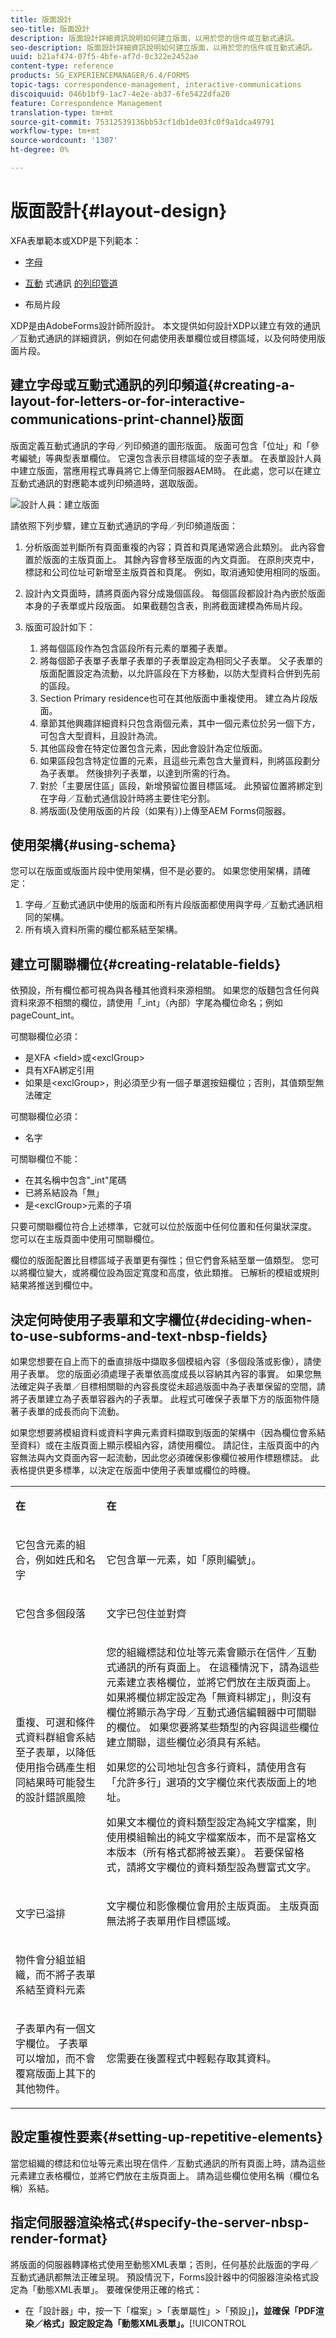 ```yaml
---
title: 版面設計
seo-title: 版面設計
description: 版面設計詳細資訊說明如何建立版面，以用於您的信件或互動式通訊。
seo-description: 版面設計詳細資訊說明如何建立版面，以用於您的信件或互動式通訊。
uuid: b21af474-07f5-4bfe-af7d-0c322e2452ae
content-type: reference
products: SG_EXPERIENCEMANAGER/6.4/FORMS
topic-tags: correspondence-management, interactive-communications
discoiquuid: 046b1bf9-1ac7-4e2e-ab37-6fe5422dfa20
feature: Correspondence Management
translation-type: tm+mt
source-git-commit: 75312539136bb53cf1db1de03fc0f9a1dca49791
workflow-type: tm+mt
source-wordcount: '1307'
ht-degree: 0%

---
```



# 版面設計{#layout-design}

XFA表單範本或XDP是下列範本：

* [字母](/help/forms/using/create-letter.md)
* [互動](/help/forms/using/web-channel-print-channel.md#printchannel) 式通訊 [的列印管道](/help/forms/using/interactive-communications-overview.md)

* 布局片段

XDP是由AdobeForms設計師所設計。 本文提供如何設計XDP以建立有效的通訊／互動式通訊的詳細資訊，例如在何處使用表單欄位或目標區域，以及何時使用版面片段。

## 建立字母或互動式通訊的列印頻道{#creating-a-layout-for-letters-or-for-interactive-communications-print-channel}版面

版面定義互動式通訊的字母／列印頻道的圖形版面。 版面可包含「位址」和「參考編號」等典型表單欄位。 它還包含表示目標區域的空子表單。 在表單設計人員中建立版面，當應用程式專員將它上傳至伺服器AEM時。 在此處，您可以在建立互動式通訊的對應範本或列印頻道時，選取版面。

![設計人員：建立版面](assets/claimsubrogationlayout.png)

請依照下列步驟，建立互動式通訊的字母／列印頻道版面：

1. 分析版面並判斷所有頁面重複的內容；頁首和頁尾通常適合此類別。 此內容會置於版面的主版頁面上。 其餘內容會移至版面的內文頁面。 在原則夾克中，標誌和公司位址可新增至主版頁首和頁尾。 例如，取消通知使用相同的版面。
1. 設計內文頁面時，請將頁面內容分成幾個區段。 每個區段都設計為內嵌於版面本身的子表單或片段版面。 如果截麵包含表，則將截面建模為佈局片段。
1. 版面可設計如下：

   1. 將每個區段作為包含區段所有元素的單獨子表單。
   1. 將每個節子表單子表單子表單的子表單設定為相同父子表單。 父子表單的版面配置設定為流動，以允許區段在下方移動，以防大型資料合併到先前的區段。
   1. Section Primary residence也可在其他版面中重複使用。 建立為片段版面。
   1. 章節其他興趣詳細資料只包含兩個元素，其中一個元素位於另一個下方，可包含大型資料，且設計為流。
   1. 其他區段會在特定位置包含元素，因此會設計為定位版面。
   1. 如果區段包含特定位置的元素，且這些元素包含大量資料，則將區段劃分為子表單。 然後排列子表單，以達到所需的行為。
   1. 對於「主要居住區」區段，新增預留位置目標區域。 此預留位置將綁定到在字母／互動式通信設計時將主要住宅分割。
   1. 將版面(及使用版面的片段（如果有）)上傳至AEM Forms伺服器。

## 使用架構{#using-schema}

您可以在版面或版面片段中使用架構，但不是必要的。 如果您使用架構，請確定：

1. 字母／互動式通訊中使用的版面和所有片段版面都使用與字母／互動式通訊相同的架構。
1. 所有填入資料所需的欄位都系結至架構。

## 建立可關聯欄位{#creating-relatable-fields}

依預設，所有欄位都可視為與各種其他資料來源相關。 如果您的版麵包含任何與資料來源不相關的欄位，請使用「_int」（內部）字尾為欄位命名；例如pageCount_int。

可關聯欄位必須：

* 是XFA &lt;field>或&lt;exclGroup>
* 具有XFA綁定引用
* 如果是&lt;exclGroup>，則必須至少有一個子單選按鈕欄位；否則，其值類型無法確定

可關聯欄位必須：

* 名字

可關聯欄位不能：

* 在其名稱中包含&quot;_int&quot;尾碼
* 已將系結設為「無」
* 是&lt;exclGroup>元素的子項

只要可關聯欄位符合上述標準，它就可以位於版面中任何位置和任何巢狀深度。 您可以在主版頁面中使用可關聯欄位。

欄位的版面配置比目標區域子表單更有彈性；但它們會系結至單一值類型。 您可以將欄位變大，或將欄位設為固定寬度和高度，依此類推。 已解析的模組或規則結果將推送到欄位中。

## 決定何時使用子表單和文字欄位{#deciding-when-to-use-subforms-and-text-nbsp-fields}

如果您想要在自上而下的垂直排版中擷取多個模組內容（多個段落或影像），請使用子表單。 您的版面必須處理子表單依高度成長以容納其內容的事實。 如果您無法確定與子表單／目標相關聯的內容長度從未超過版面中為子表單保留的空間，請將子表單建立為子表單容器內的子表單。 此程式可確保子表單下方的版面物件隨著子表單的成長而向下流動。

如果您想要將模組資料或資料字典元素資料擷取到版面的架構中（因為欄位會系結至資料）或在主版頁面上顯示模組內容，請使用欄位。 請記住，主版頁面中的內容無法與內文頁面內容一起流動，因此您必須確保影像欄位被用作標題標誌。 此表格提供更多標準，以決定在版面中使用子表單或欄位的時機。

<table> 
 <tbody> 
  <tr> 
   <td><p><strong>在</strong></p> </td> 
   <td><p><strong>在</strong></p> </td> 
  </tr> 
  <tr> 
   <td><p>它包含元素的組合，例如姓氏和名字</p> </td> 
   <td><p>它包含單一元素，如「原則編號」。</p> </td> 
  </tr> 
  <tr> 
   <td><p>它包含多個段落</p> </td> 
   <td><p>文字已包住並對齊</p> </td> 
  </tr> 
  <tr> 
   <td><p>重複、可選和條件式資料群組會系結至子表單，以降低使用指令碼產生相同結果時可能發生的設計錯誤風險</p> </td> 
   <td><p>您的組織標誌和位址等元素會顯示在信件／互動式通訊的所有頁面上。 在這種情況下，請為這些元素建立表格欄位，並將它們放在主版頁面上。 如果將欄位綁定設定為「無資料綁定」，則沒有欄位將顯示為字母／互動式通信編輯器中可關聯的欄位。 如果您要將某些類型的內容與這些欄位建立關聯，這些欄位必須具有系結。</p> <p>如果您的公司地址包含多行資料，請使用含有「允許多行」選項的文字欄位來代表版面上的地址。</p> <p>如果文本欄位的資料類型設定為純文字檔案，則使用模組輸出的純文字檔案版本，而不是富格文本版本（所有格式都將被丟棄）。 若要保留格式，請將文字欄位的資料類型設為豐富式文字。</p> </td> 
  </tr> 
  <tr> 
   <td><p>文字已溢排</p> </td> 
   <td><p>文字欄位和影像欄位會用於主版頁面。 主版頁面無法將子表單用作目標區域。</p> </td> 
  </tr> 
  <tr> 
   <td><p>物件會分組並組織，而不將子表單系結至資料元素</p> </td> 
   <td><p> </p> </td> 
  </tr> 
  <tr> 
   <td><p>子表單內有一個文字欄位。 子表單可以增加，而不會覆寫版面上其下的其他物件。</p> </td> 
   <td><p>您需要在後置程式中輕鬆存取其資料。</p> </td> 
  </tr> 
 </tbody> 
</table>

## 設定重複性要素{#setting-up-repetitive-elements}

當您組織的標誌和位址等元素出現在信件／互動式通訊的所有頁面上時，請為這些元素建立表格欄位，並將它們放在主版頁面上。 請為這些欄位使用名稱（欄位名稱）系結。

## 指定伺服器渲染格式{#specify-the-server-nbsp-render-format}

將版面的伺服器轉譯格式使用至動態XML表單；否則，任何基於此版面的字母／互動式通訊都無法正確呈現。 預設情況下，Forms設計器中的伺服器渲染格式設定為「動態XML表單」。 要確保使用正確的格式：

* 在「設計器」中，按一下「檔案」>「表單屬性」>「預設」]**，並確保「PDF渲染／格式」設定設定為「動態XML表單」。**[!UICONTROL 

